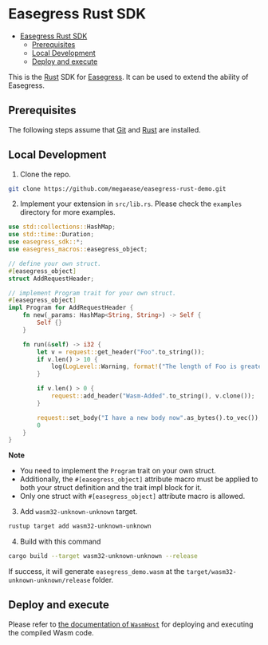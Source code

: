 # Easegress Rust SDK

- [Easegress Rust SDK](#easegress-rust-sdk)
	- [Prerequisites](#prerequisites)
	- [Local Development](#local-development)
	- [Deploy and execute](#deploy-and-execute)

This is the [Rust](https://www.rust-lang.org/) SDK for [Easegress](https://github.com/megaease/easegress). It can be used to extend the ability of Easegress.

## Prerequisites

The following steps assume that [Git](https://git-scm.com/) and [Rust](https://www.rust-lang.org/) are installed.

## Local Development

1. Clone the repo.

```bash
git clone https://github.com/megaease/easegress-rust-demo.git
```

2. Implement your extension in `src/lib.rs`. Please check the `examples` directory for more examples.

```rust
use std::collections::HashMap;
use std::time::Duration;
use easegress_sdk::*;
use easegress_macros::easegress_object;

// define your own struct.
#[easegress_object]
struct AddRequestHeader;

// implement Program trait for your own struct.
#[easegress_object]
impl Program for AddRequestHeader {
    fn new(_params: HashMap<String, String>) -> Self {
        Self {}
    }

    fn run(&self) -> i32 {
        let v = request::get_header("Foo".to_string());
        if v.len() > 10 {
            log(LogLevel::Warning, format!("The length of Foo is greater than 10"));
        }

        if v.len() > 0 {
            request::add_header("Wasm-Added".to_string(), v.clone());
        }

        request::set_body("I have a new body now".as_bytes().to_vec());
        0
    }
}
```

**Note**

* You need to implement the `Program` trait on your own struct. 
* Additionally, the `#[easegress_object]` attribute macro must be applied to both your struct definition and the trait impl block for it.
* Only one struct with `#[easegress_object]` attribute macro is allowed.


3. Add `wasm32-unknown-unknown` target.

```bash
rustup target add wasm32-unknown-unknown 
```

4. Build with this command

```bash
cargo build --target wasm32-unknown-unknown --release
```

If success, it will generate `easegress_demo.wasm` at the `target/wasm32-unknown-unknown/release` folder.

## Deploy and execute

Please refer to [the documentation of `WasmHost`](https://github.com/megaease/easegress/blob/main/doc/reference/wasmhost.md) for deploying and executing the compiled Wasm code.
